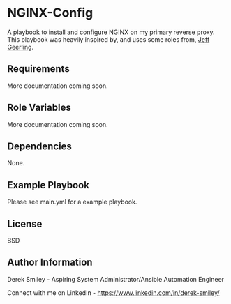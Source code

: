NGINX-Config
=========

A playbook to install and configure NGINX on my primary reverse proxy. This playbook was heavily inspired by, and uses some roles from, [Jeff Geerling](https://github.com/geerlingguy). 

Requirements
------------

More documentation coming soon.

Role Variables
--------------

More documentation coming soon.

Dependencies
------------

None.

Example Playbook
----------------

Please see main.yml for a example playbook. 

License
-------

BSD

Author Information
------------------

Derek Smiley - Aspiring System Administrator/Ansible Automation Engineer

Connect with me on LinkedIn - https://www.linkedin.com/in/derek-smiley/